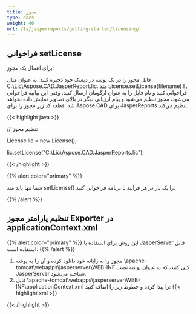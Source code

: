 ```yaml
---
title: مجوز
type: docs
weight: 40
url: /fa/jasperreports/getting-started/licensing/
---
```

## **فراخوانی setLicense**
برای اعمال یک مجوز:

فایل مجوز را در یک پوشه در دیسک خود ذخیره کنید. به عنوان مثال C:\Lic\Aspose.CAD.JasperReport.lic.
متد License.setLicense(filename) را فراخوانی کنید و نام فایل را به عنوان آرگومان ارسال کنید. وقتی این بیانیه فراخوانی می‌شود، مجوز تنظیم می‌شود و پیام ارزیابی دیگر در بالای تصاویر نمایش داده نخواهد شد.
قطعه کد زیر مجوز را برای Aspose.CAD برای JasperReports تنظیم می‌کند.

{{< highlight java >}}

// تنظیم مجوز

License lic = new License();

lic.setLicense("C:\Lic\Aspose.CAD.JasperReports.lic");

{{< /highlight >}}

{{% alert color="primary" %}}

شما تنها باید متد setLicense() را یک بار در هر فرآیند یا برنامه فراخوانی کنید.

{{% /alert %}}

## **تنظیم پارامتر مجوز Exporter در applicationContext.xml**
{{% alert color="primary" %}}
این روش برای استفاده با JasperServer قابل استفاده است.
{{% /alert %}}
1. مجوز را به رایانه خود دانلود کرده و آن را به پوشه \apache-tomcat\webapps\jasperserver\WEB-INF کپی کنید، که به عنوان پوشه نصب JasperServer شناخته می‌شود.
2. فایل \apache-tomcat\webapps\jasperserver\WEB-INF\applicationContext.xml را پیدا کرده و خطوط زیر را اضافه کنید:
{{< highlight xml >}}
<bean id="jpgExportParameters" class="com.aspose.cad.jasperreports.jpg.ASJpegExportParametersBean">
    <property name="license" value="C:\jasperserver-7.6\apache-tomcat\webapps\jasperserver\WEB-INFAspose.CAD.JasperReports.lic"/>
</bean>
{{< /highlight >}}

